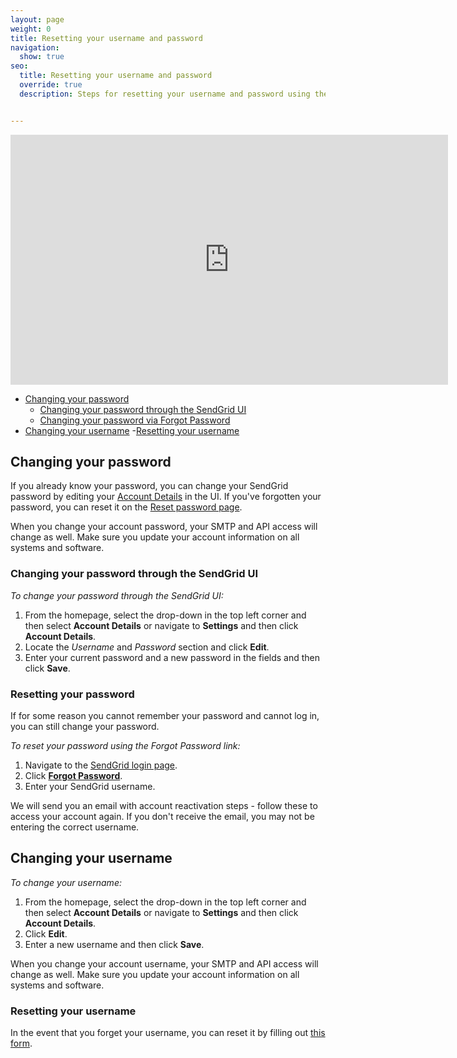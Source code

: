 ```yaml
---
layout: page
weight: 0
title: Resetting your username and password
navigation:
  show: true
seo:
  title: Resetting your username and password
  override: true
  description: Steps for resetting your username and password using the SendGrid UI


---
```


<iframe src="https://player.vimeo.com/video/248169751" width="700" height="400" frameborder="0" webkitallowfullscreen mozallowfullscreen allowfullscreen></iframe>

- [Changing your password](#-Changing-your-password)
    - [Changing your password through the SendGrid UI](#-Changing-your-password-through-the-SendGrid-UI)
    - [Changing your password via Forgot Password](#-Changing-your-password-via-Forgot-Password)
- [Changing your username](#-Changing-your-username)
  -[Resetting your username](#-Resetting-yourusername)

## 	Changing your password
 	
If you already know your password, you can change your SendGrid password by editing your [Account Details](https://app.sendgrid.com/settings/account) in the UI. If you've forgotten your password, you can reset it on the [Reset password page](https://app.sendgrid.com/forgot_password).

<call-out type="warning">

When you change your account password, your SMTP and API access will change as well. Make sure you update your account information on all systems and software.

</call-out>

 ### 	Changing your password through the SendGrid UI
 	
*To change your password through the SendGrid UI:*

1. From the homepage, select the drop-down in the top left corner and then select **Account Details** or navigate to **Settings** and then click **Account Details**.
1. Locate the *Username* and *Password* section and click **Edit**.
1. Enter your current password and a new password in the fields and then click **Save**.

 ### 	Resetting your password
 	
If for some reason you cannot remember your password and cannot log in, you can still change your password.

*To reset your password using the Forgot Password link:*

1. Navigate to the [SendGrid login page]({{site.site_url}}/login).
1. Click **[Forgot Password]({{site.site_url}}/user/forgotPassword)**.
1. Enter your SendGrid username.

We will send you an email with account reactivation steps - follow these to access your account again. If you don't receive the email, you may not be entering the correct username.

## 	Changing your username
 	
*To change your username:*

1. From the homepage, select the drop-down in the top left corner and then select **Account Details** or navigate to **Settings** and then click   **Account Details**.
1. Click **Edit**.
1. Enter a new username and then click **Save**.

<call-out type="warning">

When you change your account username, your SMTP and API access will change as well. Make sure you update your account information on all systems and software.

</call-out>

 ### 	Resetting your username
 	
In the event that you forget your username, you can reset it by filling out [this form](https://support.sendgrid.com/hc/en-us/requests/new#forgot-username).
